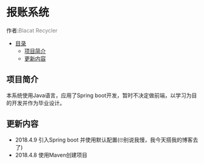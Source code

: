 # 报账系统

作者:<font color=gray>Blacat Recycler</font>

- [目录](#报账系统)
  - [项目简介](#项目简介)
  - [更新内容](#更新内容)

## 项目简介

本系统使用Java语言，应用了Spring boot开发，暂时不决定做前端，以学习为目的开发并作为毕业设计。

## 更新内容

- 2018.4.9 引入Spring boot 并使用默认配置(🙄别说我慢，我今天搭我的博客去了)
- 2018.4.8 使用Maven创建项目
